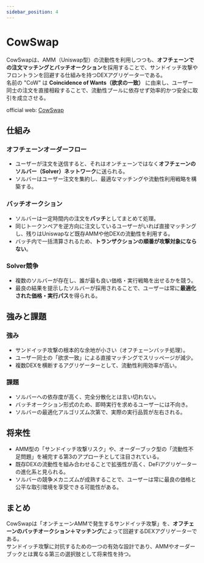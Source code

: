```yaml
---
sidebar_position: 4
---
```


# CowSwap

CowSwapは、AMM（Uniswap型）の流動性を利用しつつも、**オフチェーンでの注文マッチングとバッチオークション**を採用することで、サンドイッチ攻撃やフロントランを回避する仕組みを持つDEXアグリゲーターである。  
名前の "CoW" は **Coincidence of Wants（欲求の一致）** に由来し、ユーザー同士の注文を直接相殺することで、流動性プールに依存せず効率的かつ安全に取引を成立させる。

official web: [CowSwap](https://swap.cow.fi/#/1/swap/WETH/0xA0b86991c6218b36c1d19D4a2e9Eb0cE3606eB48)


## 仕組み
### オフチェーンオーダーフロー
- ユーザーが注文を送信すると、それはオンチェーンではなく**オフチェーンのソルバー（Solver）ネットワーク**に送られる。  
- ソルバーはユーザー注文を集約し、最適なマッチングや流動性利用戦略を構築する。  

### バッチオークション
- ソルバーは一定時間内の注文を**バッチ**としてまとめて処理。  
- 同じトークンペアを逆方向に注文しているユーザーがいれば直接マッチングし、残りはUniswapなど既存AMMや他DEXの流動性を利用する。  
- バッチ内で一括清算されるため、**トランザクションの順番が攻撃対象にならない**。  

### Solver競争
- 複数のソルバーが存在し、誰が最も良い価格・実行戦略を出せるかを競う。  
- 最良の結果を提示したソルバーが採用されることで、ユーザーは常に**最適化された価格・実行パス**を得られる。  

## 強みと課題

### 強み
- サンドイッチ攻撃の根本的な余地が小さい（オフチェーンバッチ処理）。  
- ユーザー同士の「欲求一致」による直接マッチングでスリッページが減少。  
- 複数DEXを横断するアグリゲーターとして、流動性利用効率が高い。  

### 課題
- ソルバーへの依存度が高く、完全分散化とは言い切れない。  
- バッチオークション形式のため、即時実行を求めるユーザーには不向き。  
- ソルバーの最適化アルゴリズム次第で、実際の実行品質が左右される。  

## 将来性
- AMM型の「サンドイッチ攻撃リスク」や、オーダーブック型の「流動性不足問題」を補完する第3のアプローチとして注目されている。  
- 既存DEXの流動性を組み合わせることで拡張性が高く、DeFiアグリゲーターの進化系と見られる。  
- ソルバーの競争メカニズムが成熟することで、ユーザーは常に最良の価格と公平な取引環境を享受できる可能性がある。  

## まとめ
CowSwapは「オンチェーンAMMで発生するサンドイッチ攻撃」を、**オフチェーンのバッチオークション＋マッチング**によって回避するDEXアグリゲーターである。  
サンドイッチ攻撃に対抗するための一つの有効な設計であり、AMMやオーダーブックとは異なる第三の選択肢として将来性を持つ。

